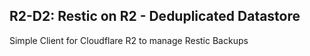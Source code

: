 ## R2-D2: Restic on R2 - Deduplicated Datastore

Simple Client for Cloudflare R2 to manage Restic Backups
